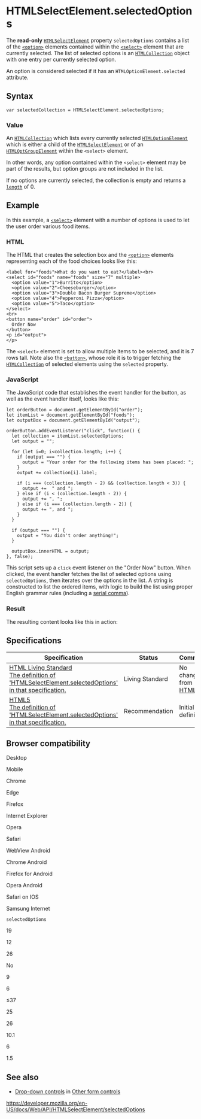 # HTMLSelectElement.selectedOptions

The **read-only** [`HTMLSelectElement`](../htmlselectelement) property `selectedOptions` contains a list of the [`<option>`](https://developer.mozilla.org/en-US/docs/Web/HTML/Element/option) elements contained within the [`<select>`](https://developer.mozilla.org/en-US/docs/Web/HTML/Element/select) element that are currently selected. The list of selected options is an [`HTMLCollection`](../htmlcollection) object with one entry per currently selected option.

An option is considered selected if it has an <span class="page-not-created">`HTMLOptionElement.selected`</span> attribute.

## Syntax

    var selectedCollection = HTMLSelectElement.selectedOptions;

### Value

An [`HTMLCollection`](../htmlcollection) which lists every currently selected [`HTMLOptionElement`](../htmloptionelement) which is either a child of the [`HTMLSelectElement`](../htmlselectelement) or of an [`HTMLOptGroupElement`](../htmloptgroupelement) within the `<select>` element.

In other words, any option contained within the `<select>` element may be part of the results, but option groups are not included in the list.

If no options are currently selected, the collection is empty and returns a [`length`](../htmlcollection/length) of 0.

## Example

In this example, a [`<select>`](https://developer.mozilla.org/en-US/docs/Web/HTML/Element/select) element with a number of options is used to let the user order various food items.

### HTML

The HTML that creates the selection box and the [`<option>`](https://developer.mozilla.org/en-US/docs/Web/HTML/Element/option) elements representing each of the food choices looks like this:

    <label for="foods">What do you want to eat?</label><br>
    <select id="foods" name="foods" size="7" multiple>
      <option value="1">Burrito</option>
      <option value="2">Cheeseburger</option>
      <option value="3">Double Bacon Burger Supreme</option>
      <option value="4">Pepperoni Pizza</option>
      <option value="5">Taco</option>
    </select>
    <br>
    <button name="order" id="order">
      Order Now
    </button>
    <p id="output">
    </p>

The `<select>` element is set to allow multiple items to be selected, and it is 7 rows tall. Note also the [`<button>`](https://developer.mozilla.org/en-US/docs/Web/HTML/Element/button), whose role it is to trigger fetching the [`HTMLCollection`](../htmlcollection) of selected elements using the `selected` property.

### JavaScript

The JavaScript code that establishes the event handler for the button, as well as the event handler itself, looks like this:

    let orderButton = document.getElementById("order");
    let itemList = document.getElementById("foods");
    let outputBox = document.getElementById("output");

    orderButton.addEventListener("click", function() {
      let collection = itemList.selectedOptions;
      let output = "";

      for (let i=0; i<collection.length; i++) {
        if (output === "") {
          output = "Your order for the following items has been placed: ";
        }
        output += collection[i].label;

        if (i === (collection.length - 2) && (collection.length < 3)) {
          output +=  " and ";
        } else if (i < (collection.length - 2)) {
          output += ", ";
        } else if (i === (collection.length - 2)) {
          output += ", and ";
        }
      }

      if (output === "") {
        output = "You didn't order anything!";
      }

      outputBox.innerHTML = output;
    }, false);

This script sets up a `click` event listener on the "Order Now" button. When clicked, the event handler fetches the list of selected options using `selectedOptions`, then iterates over the options in the list. A string is constructed to list the ordered items, with logic to build the list using proper English grammar rules (including a [serial comma](https://en.wikipedia.org/wiki/Serial_comma)).

### Result

The resulting content looks like this in action:

## Specifications

<table><thead><tr class="header"><th>Specification</th><th>Status</th><th>Comment</th></tr></thead><tbody><tr class="odd"><td><a href="https://html.spec.whatwg.org/multipage/form-elements.html#dom-select-selectedoptions">HTML Living Standard<br />
<span class="small">The definition of 'HTMLSelectElement.selectedOptions' in that specification.</span></a></td><td><span class="spec-living">Living Standard</span></td><td>No change from <a href="https://www.w3.org/TR/html52/">HTML5</a></td></tr><tr class="even"><td><a href="https://www.w3.org/TR/html52/forms.html#dom-select-selectedoptions">HTML5<br />
<span class="small">The definition of 'HTMLSelectElement.selectedOptions' in that specification.</span></a></td><td><span class="spec-rec">Recommendation</span></td><td>Initial definition.</td></tr></tbody></table>

## Browser compatibility

Desktop

Mobile

Chrome

Edge

Firefox

Internet Explorer

Opera

Safari

WebView Android

Chrome Android

Firefox for Android

Opera Android

Safari on IOS

Samsung Internet

`selectedOptions`

19

12

26

No

9

6

≤37

25

26

10.1

6

1.5

## See also

- [Drop-down controls](https://developer.mozilla.org/en-US/docs/Learn/Forms/Other_form_controls#drop-down_controls) in [Other form controls](https://developer.mozilla.org/en-US/docs/Learn/Forms/Other_form_controls)

<a href="https://developer.mozilla.org/en-US/docs/Web/API/HTMLSelectElement/selectedOptions" class="_attribution-link">https://developer.mozilla.org/en-US/docs/Web/API/HTMLSelectElement/selectedOptions</a>
